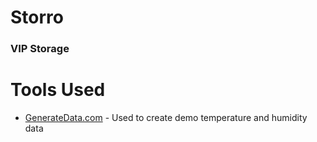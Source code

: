 # Storro
### VIP Storage


# Tools Used

* [GenerateData.com](https://generatedata.com/generator) - Used to create demo temperature and humidity data
